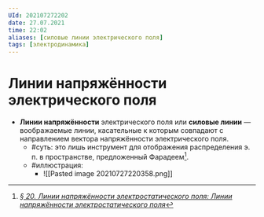 ```yaml
---
UId: 202107272202
date: 27.07.2021
time: 22:02
aliases: [силовые линии электрического поля]
tags: [электродинамика]
---
```


# Линии напряжённости электрического поля

- **Линии напряжённости** электрического поля или **силовые линии** — воображаемые линии, касательные к которым совпадают с направлением вектора напряжённости электрического поля. 
	- #суть: это лишь инструмент для отображения распределения э. п. в пространстве, предложенный Фарадеем[^1].
	- #иллюстрация:
		- ![[Pasted image 20210727220358.png]]

[^1]: [*§ 20. Линии напряжённости электростатического поля: Линии напряжённости электростатического поля*](zotero://select/items/1_UKB9NKYH)